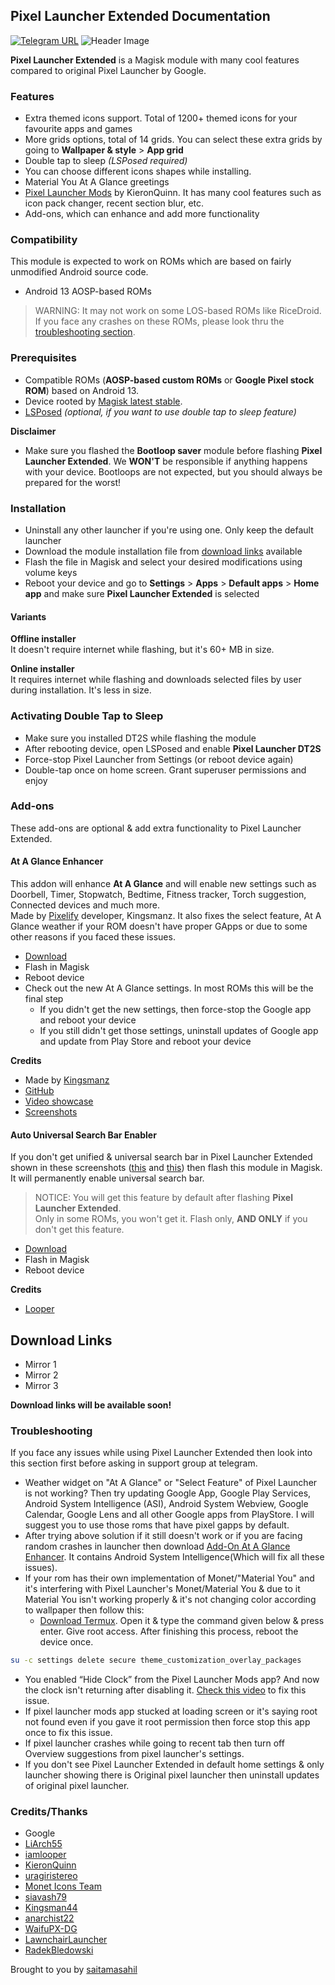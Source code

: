 ## Pixel Launcher Extended Documentation

[![Telegram URL](https://img.shields.io/twitter/url?label=Telegram&logo=telegram&style=social&url=https%3A%2F%2Ft.me%2)](https://telegram.me/modulesrepo)
![Header Image](https://raw.githubusercontent.com/saitamasahil/Pixel-Launcher-Extended/main/banner.jpg)

**Pixel Launcher Extended** is a Magisk module with many cool features compared to original Pixel Launcher by Google.

### Features
- Extra themed icons support. Total of 1200+ themed icons for your favourite apps and games
- More grids options, total of 14 grids. You can select these extra grids by going to **Wallpaper & style** > **App grid**
- Double tap to sleep *(LSPosed required)*
- You can choose different icons shapes while installing.
- Material You At A Glance greetings
- [Pixel Launcher Mods](https://github.com/KieronQuinn/PixelLauncherMods) by KieronQuinn. It has many cool features such as icon pack changer, recent section blur, etc.
- Add-ons, which can enhance and add more functionality

### Compatibility
This module is expected to work on ROMs which are based on fairly unmodified Android source code.
- Android 13 AOSP-based ROMs

> WARNING: It may not work on some LOS-based ROMs like RiceDroid. If you face any crashes on these ROMs, please look thru the [troubleshooting section](#troubleshooting).

### Prerequisites
- Compatible ROMs (**AOSP-based custom ROMs** or **Google Pixel stock ROM**) based on Android 13.
- Device rooted by [Magisk latest stable](https://github.com/topjohnwu/Magisk/releases/latest).
- [LSPosed](https://github.com/LSPosed/LSPosed) *(optional, if you want to use double tap to sleep feature)*

**Disclaimer**
- Make sure you flashed the **Bootloop saver** module before flashing **Pixel Launcher Extended**. We **WON'T** be responsible if anything happens with your device. Bootloops are not expected, but you should always be prepared for the worst!

### Installation
- Uninstall any other launcher if you're using one. Only keep the default launcher
- Download the module installation file from [download links](#download-links) available
- Flash the file in Magisk and select your desired modifications using volume keys
- Reboot your device and go to **Settings** > **Apps** > **Default apps** > **Home app** and make sure **Pixel Launcher Extended** is selected

#### Variants
**Offline installer**  
It doesn't require internet while flashing, but it's 60+ MB in size.

**Online installer**  
It requires internet while flashing and downloads selected files by user during installation. It's less in size.

### Activating Double Tap to Sleep
- Make sure you installed DT2S while flashing the module
- After rebooting device, open LSPosed and enable **Pixel Launcher DT2S**
- Force-stop Pixel Launcher from Settings (or reboot device again)
- Double-tap once on home screen. Grant superuser permissions and enjoy

### Add-ons
These add-ons are optional & add extra functionality to Pixel Launcher Extended.

#### At A Glance Enhancer
This addon will enhance **At A Glance** and will enable new settings such as Doorbell, Timer, Stopwatch, Bedtime, Fitness tracker, Torch suggestion, Connected devices and much more.  
Made by [Pixelify](https://github.com/Kingsman44/Pixelify) developer, Kingsmanz. It also fixes the select feature, At A Glance weather if your ROM doesn't have proper GApps or due to some other reasons if you faced these issues.
- [Download](https://www.pling.com/p/1938895/)
- Flash in Magisk
- Reboot device
- Check out the new At A Glance settings. In most ROMs this will be the final step
  * If you didn't get the new settings, then force-stop the Google app and reboot your device
  * If you still didn't get those settings, uninstall updates of Google app and update from Play Store and reboot your device

**Credits**
- Made by [Kingsmanz](https://github.com/Kingsman44)
- [GitHub](https://github.com/Kingsman44/At-A-Glance-Enhancer)
- [Video showcase](https://graph.org/file/5cd90b41ec3563e69c62f.mp4)
- [Screenshots](https://graph.org/At-A-Glance-Enhancer-Screenshots-11-16)

#### Auto Universal Search Bar Enabler
If you don't get unified & universal search bar in Pixel Launcher Extended shown in these screenshots ([this](https://graph.org/file/ee8e311942af77de891c8.jpg) and [this](https://graph.org/file/dfe907c4aa1283a535aee.jpg)) then flash this module in Magisk. It will permanently enable universal search bar.  
> NOTICE: You will get this feature by default after flashing **Pixel Launcher Extended**.  
> Only in some ROMs, you won't get it. Flash only, **AND ONLY** if you don't get this feature.
- [Download](https://pling.com/p/1898907/)
- Flash in Magisk
- Reboot device

**Credits**
- [Looper](https://github.com/iamlooper)

## Download Links
- Mirror 1
- Mirror 2
- Mirror 3

**Download links will be available soon!**


### Troubleshooting
If you face any issues while using Pixel Launcher Extended then look into this section first before asking in support group at telegram.
- Weather widget on "At A Glance" or "Select Feature" of Pixel Launcher is not working? Then try updating Google App, Google Play Services, Android System Intelligence (ASI), Android System Webview, Google Calendar, Google Lens and all other Google apps from PlayStore. I will suggest you to use those roms that have pixel gapps by default.
- After trying above solution if it still doesn't work or if you are facing random crashes in launcher then download [Add-On At A Glance Enhancer](#Add-ons). It contains Android System Intelligence(Which will fix all these issues).
- If your rom has their own implementation of Monet/"Material You" and it's interfering with Pixel Launcher's Monet/Material You & due to it Material You isn't working properly & it's not changing color according to wallpaper then follow this:
  - [Download Termux](https://f-droid.org/en/packages/com.termux/). Open it & type the command given below & press enter. Give root access. After finishing this process, reboot the device once.
```bash
su -c settings delete secure theme_customization_overlay_packages
``` 
- You enabled “Hide Clock” from the Pixel Launcher Mods app? And now the clock isn't returning after disabling it. [Check this video](https://index.teamfiles.workers.dev/0:/clock%20fix.mp4) to fix this issue.
- If pixel launcher mods app stucked at loading screen or it's saying root not found even if you gave it root permission then force stop this app once to fix this issue.
- If pixel launcher crashes while going to recent tab then turn off Overview suggestions from pixel launcher's settings.
- If you don't see Pixel Launcher Extended in default home settings & only launcher showing there is Original pixel launcher then uninstall updates of original pixel launcher.

### Credits/Thanks
- Google
- [LiArch55](http://telegram.me/LiArch55)
- [iamlooper](https://github.com/iamlooper/)
- [KieronQuinn](https://github.com/KieronQuinn)
- [uragiristereo](https://github.com/uragiristereo)
- [Monet Icons Team](https://teamfiles.net/about_monet-team.html)
- [siavash79](https://github.com/siavash79)
- [Kingsman44](https://github.com/Kingsman44)
- [anarchist22](https://telegram.me/anarchist22)
- [WaifuPX-DG](https://github.com/WaifuPX-DG)
- [LawnchairLauncher](https://github.com/LawnchairLauncher)
- [RadekBledowski](https://github.com/RadekBledowski)

Brought to you by [saitamasahil](https://github.com/saitamasahil)
